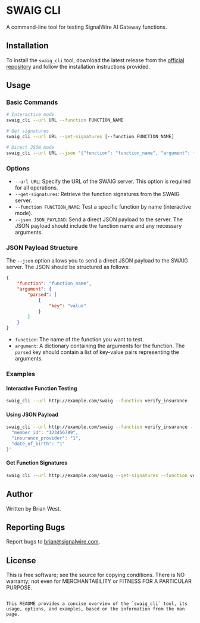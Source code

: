 # SWAIG CLI

A command-line tool for testing SignalWire AI Gateway functions.

## Installation

To install the `swaig_cli` tool, download the latest release from the [official repository](#) and follow the installation instructions provided.

## Usage

### Basic Commands

```bash
# Interactive mode
swaig_cli --url URL --function FUNCTION_NAME

# Get signatures
swaig_cli --url URL --get-signatures [--function FUNCTION_NAME]

# Direct JSON mode
swaig_cli --url URL --json '{"function": "function_name", "argument": {"parsed": [{"key": "value"}]}}'
```

### Options

- `--url URL`: Specify the URL of the SWAIG server. This option is required for all operations.
- `--get-signatures`: Retrieve the function signatures from the SWAIG server.
- `--function FUNCTION_NAME`: Test a specific function by name (interactive mode).
- `--json JSON_PAYLOAD`: Send a direct JSON payload to the server. The JSON payload should include the function name and any necessary arguments.

### JSON Payload Structure

The `--json` option allows you to send a direct JSON payload to the SWAIG server. The JSON should be structured as follows:

```json
{
    "function": "function_name",
    "argument": {
        "parsed": [
            {
                "key": "value"
            }
        ]
    }
}
```

- `function`: The name of the function you want to test.
- `argument`: A dictionary containing the arguments for the function. The `parsed` key should contain a list of key-value pairs representing the arguments.

### Examples

#### Interactive Function Testing

```bash
swaig_cli --url http://example.com/swaig --function verify_insurance
```

#### Using JSON Payload

```bash
swaig_cli --url http://example.com/swaig --function verify_insurance --json '{
  "member_id": "123456789",
  "insurance_provider": "1",
  "date_of_birth": "1"
}'
```

#### Get Function Signatures

```bash
swaig_cli --url http://example.com/swaig --get-signatures --function verify_insurance
```

## Author

Written by Brian West.

## Reporting Bugs

Report bugs to [brian@signalwire.com](mailto:brian@signalwire.com).

## License

This is free software; see the source for copying conditions. There is NO warranty; not even for MERCHANTABILITY or FITNESS FOR A PARTICULAR PURPOSE.
```

This README provides a concise overview of the `swaig_cli` tool, its usage, options, and examples, based on the information from the man page.
